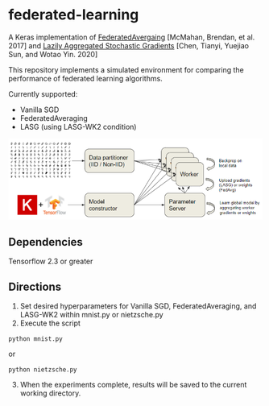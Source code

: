 # federated-learning
A Keras implementation of [FederatedAvergaing](http://proceedings.mlr.press/v54/mcmahan17a/mcmahan17a.pdf) [McMahan, Brendan, et al. 2017] and [Lazily Aggregated Stochastic Gradients](https://arxiv.org/pdf/2002.11360.pdf) [Chen, Tianyi, Yuejiao Sun, and Wotao Yin. 2020]

This repository implements a simulated environment for comparing the performance of federated learning algorithms.

Currently supported:
- Vanilla SGD
- FederatedAveraging
- LASG (using LASG-WK2 condition)

![Federated Learning Simulation](images/federated_learning_simulation.png)

## Dependencies
Tensorflow 2.3 or greater


## Directions
1. Set desired hyperparameters for Vanilla SGD, FederatedAveraging, and LASG-WK2 within mnist.py or nietzsche.py
2. Execute the script
```shell
python mnist.py
```
or
```shell
python nietzsche.py
```
3. When the experiments complete, results will be saved to the current working directory.
